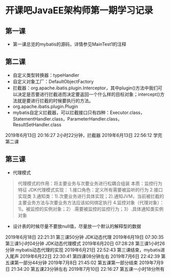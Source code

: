 # 开课吧JavaEE架构师第一期学习记录

## 第一课
- 第一课总览的mybatis的源码，详情参见MainTest1的注释

## 第二课
- 自定义类型转换器：typeHandler
- 自定义对象工厂：DefaultObjectFactory
- 拦截器：org.apache.ibatis.plugin.Interceptor，其中plugin()方法中我们可以决定是否要进行拦截进而决定要返回一个什么样的目标对象；intercept()方法就是要进行拦截的时候要执行的方法。
- org.apache.ibatis.plugin.Plugin
- mybatis自定义拦截器，可以拦截接口只有四种：Executor.class，StatementHandler.class，ParameterHandler.class，ResultSetHandler.class

2019年6月13日 20:16:27 2小时22分钟，拦截器
2019年6月13日 22:56:12 学完第二课

## 第三课
- 代理模式
> 代理模式的作用：将主要业务与次要业务进行松耦合组装
本质：监控行为特征
JDK代理模式实现：
    1.接口角色：定义所有需要被监听的行为
    2.接口实现类
    3.通知类：1).次要业务进行具体实现；2).通知JVM，当前被拦截的主要业务方法与次要业务方法应该如何绑定执行
    4.监控对象（代理对象）：1)。被监控的实例对象；2）.需要被监控的监控行为；3）.具体通知类实例对象

- 设计表的时候尽量不要放null值，尽量放一个默认的解释型的数据

2019年6月18日 22:21:31 第三课50分钟 JDK动态代理
2019年6月19日 07:30:35 第三课1小时04分钟 JDK动态代理模式
2019年6月20日 07:28:28 第三课1小时26分钟 mybatis动态代理的实现
2019年6月21日 22:52:43 第三课结束，mybatis进入尾声
2019年6月22日 22:30:41 第四课08分钟左右
2019年7月6日 22:42:39 第五课第一部分44分钟
2019年7月8日 21:45:02 第五课第一部分结束
2019年7月9日 21:34:20 第五课23分钟左右
2019年7月10日 22:16:27 第五课一小时18分所有
